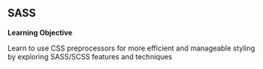 ## SASS

**Learning Objective**

Learn to use CSS preprocessors for more efficient and manageable styling by exploring SASS/SCSS features and techniques
